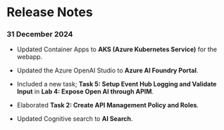 # Release Notes

### 31 December 2024

- Updated Container Apps to **AKS (Azure Kubernetes Service)** for the webapp.

- Updated the Azure OpenAI Studio to **Azure AI Foundry Portal**.

- Included a new task; **Task 5: Setup Event Hub Logging and Validate Input** in **Lab 4: Expose Open AI through APIM**.

- Elaborated **Task 2: Create API Management Policy and Roles**.

- Updated Cognitive search to **AI Search**. 